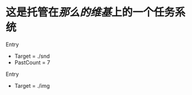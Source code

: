 # 这是托管在*那么的维基*上的一个任务系统
<!-- TaskManager -->

Entry
- Target = ./snd
- PastCount = 7

Entry
- Target = ./img

<!-- End of TaskManager -->

